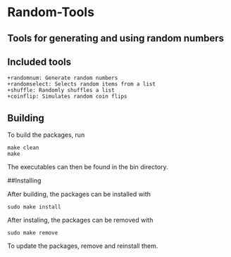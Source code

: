 # Random-Tools

## Tools for generating and using random numbers

## Included tools

	+randomnum: Generate random numbers
	+randomselect: Selects random items from a list
	+shuffle: Randomly shuffles a list
	+coinflip: Simulates random coin flips

## Building

To build the packages, run

```
make clean
make
```

The executables can then be found in the bin directory.

##Installing

After building, the packages can be installed with

```
sudo make install
```

After instaling, the packages can be removed with

```
sudo make remove
```

To update the packages, remove and reinstall them.
